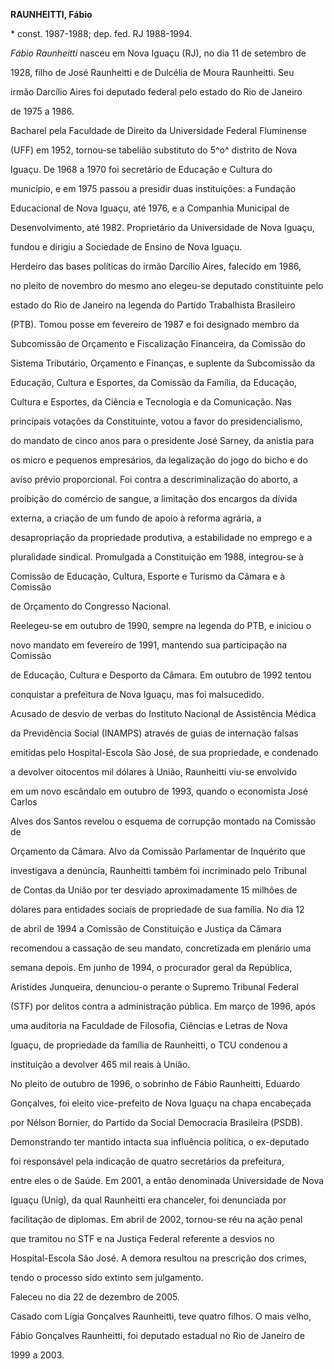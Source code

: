 **RAUNHEITTI, Fábio**



\* const. 1987-1988; dep. fed. RJ 1988-1994.



*Fábio Raunheitti* nasceu em Nova Iguaçu (RJ), no dia 11 de setembro de

1928, filho de José Raunheitti e de Dulcélia de Moura Raunheitti. Seu

irmão Darcílio Aires foi deputado federal pelo estado do Rio de Janeiro

de 1975 a 1986.



Bacharel pela Faculdade de Direito da Universidade Federal Fluminense

(UFF) em 1952, tornou-se tabelião substituto do 5^o^ distrito de Nova

Iguaçu. De 1968 a 1970 foi secretário de Educação e Cultura do

município, e em 1975 passou a presidir duas instituições: a Fundação

Educacional de Nova Iguaçu, até 1976, e a Companhia Municipal de

Desenvolvimento, até 1982. Proprietário da Universidade de Nova Iguaçu,

fundou e dirigiu a Sociedade de Ensino de Nova Iguaçu.



Herdeiro das bases políticas do irmão Darcílio Aires, falecido em 1986,

no pleito de novembro do mesmo ano elegeu-se deputado constituinte pelo

estado do Rio de Janeiro na legenda do Partido Trabalhista Brasileiro

(PTB). Tomou posse em fevereiro de 1987 e foi designado membro da

Subcomissão de Orçamento e Fiscalização Financeira, da Comissão do

Sistema Tributário, Orçamento e Finanças, e suplente da Subcomissão da

Educação, Cultura e Esportes, da Comissão da Família, da Educação,

Cultura e Esportes, da Ciência e Tecnologia e da Comunicação. Nas

principais votações da Constituinte, votou a favor do presidencialismo,

do mandato de cinco anos para o presidente José Sarney, da anistia para

os micro e pequenos empresários, da legalização do jogo do bicho e do

aviso prévio proporcional. Foi contra a descriminalização do aborto, a

proibição do comércio de sangue, a limitação dos encargos da dívida

externa, a criação de um fundo de apoio à reforma agrária, a

desapropriação da propriedade produtiva, a estabilidade no emprego e a

pluralidade sindical. Promulgada a Constituição em 1988, integrou-se à

Comissão de Educação, Cultura, Esporte e Turismo da Câmara e à Comissão

de Orçamento do Congresso Nacional.



Reelegeu-se em outubro de 1990, sempre na legenda do PTB, e iniciou o

novo mandato em fevereiro de 1991, mantendo sua participação na Comissão

de Educação, Cultura e Desporto da Câmara. Em outubro de 1992 tentou

conquistar a prefeitura de Nova Iguaçu, mas foi malsucedido.



Acusado de desvio de verbas do Instituto Nacional de Assistência Médica

da Previdência Social (INAMPS) através de guias de internação falsas

emitidas pelo Hospital-Escola São José, de sua propriedade, e condenado

a devolver oitocentos mil dólares à União, Raunheitti viu-se envolvido

em um novo escândalo em outubro de 1993, quando o economista José Carlos

Alves dos Santos revelou o esquema de corrupção montado na Comissão de

Orçamento da Câmara. Alvo da Comissão Parlamentar de Inquérito que

investigava a denúncia, Raunheitti também foi incriminado pelo Tribunal

de Contas da União por ter desviado aproximadamente 15 milhões de

dólares para entidades sociais de propriedade de sua família. No dia 12

de abril de 1994 a Comissão de Constituição e Justiça da Câmara

recomendou a cassação de seu mandato, concretizada em plenário uma

semana depois. Em junho de 1994, o procurador geral da República,

Aristides Junqueira, denunciou-o perante o Supremo Tribunal Federal

(STF) por delitos contra a administração pública. Em março de 1996, após

uma auditoria na Faculdade de Filosofia, Ciências e Letras de Nova

Iguaçu, de propriedade da família de Raunheitti, o TCU condenou a

instituição a devolver 465 mil reais à União.



No pleito de outubro de 1996, o sobrinho de Fábio Raunheitti, Eduardo

Gonçalves, foi eleito vice-prefeito de Nova Iguaçu na chapa encabeçada

por Nélson Bornier, do Partido da Social Democracia Brasileira (PSDB).

Demonstrando ter mantido intacta sua influência política, o ex-deputado

foi responsável pela indicação de quatro secretários da prefeitura,

entre eles o de Saúde. Em 2001, a então denominada Universidade de Nova

Iguaçu (Unig), da qual Raunheitti era chanceler, foi denunciada por

facilitação de diplomas. Em abril de 2002, tornou-se réu na ação penal

que tramitou no STF e na Justiça Federal referente a desvios no

Hospital-Escola São José. A demora resultou na prescrição dos crimes,

tendo o processo sido extinto sem julgamento.



Faleceu no dia 22 de dezembro de 2005.



Casado com Lígia Gonçalves Raunheitti, teve quatro filhos. O mais velho,

Fábio Gonçalves Raunheitti, foi deputado estadual no Rio de Janeiro de

1999 a 2003.



